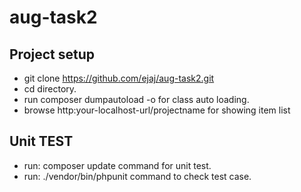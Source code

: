 # aug-task2


## Project setup

- git clone https://github.com/ejaj/aug-task2.git
- cd directory.
- run composer dumpautoload -o for class auto loading.
- browse http:your-localhost-url/projectname for showing item list
## Unit TEST
- run: composer update command for unit test.
- run: ./vendor/bin/phpunit command to check test case.
